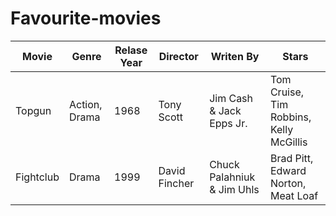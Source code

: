 # Favourite-movies

|   Movie   |  Genre       |Relase Year|  Director   |       Writen By          |                 Stars                 |  
|-----------|--------------|-----------|-------------|--------------------------|---------------------------------------|
|Topgun     |Action, Drama |1968       |Tony Scott   |Jim Cash & Jack Epps Jr.  |Tom Cruise, Tim Robbins, Kelly McGillis|
|Fightclub  |Drama         |1999       |David Fincher|Chuck Palahniuk & Jim Uhls|Brad Pitt, Edward Norton, Meat Loaf    |
